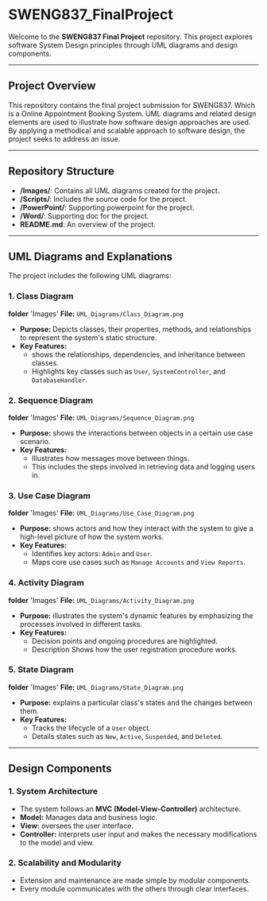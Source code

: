 # SWENG837_FinalProject

Welcome to the **SWENG837 Final Project** repository. This project explores software System Design principles through UML diagrams and design components.

---

## Project Overview
This repository contains the final project submission for SWENG837. Which is a Online Appointment Booking System. UML diagrams and related design elements are used to illustrate how software design approaches are used. By applying a methodical and scalable approach to software design, the project seeks to address an issue.

---

## Repository Structure
- **/Images/**: Contains all UML diagrams created for the project.
- **/Scripts/**: Includes the source code for the project. 
- **/PowerPoint/**: Supporting powerpoint for the project.
- **/Word/**: Supporting doc for the project.
- **README.md**: An overview of the project.

---

## UML Diagrams and Explanations
The project includes the following UML diagrams:

### 1. **Class Diagram**
   **folder** 'Images'
   **File:** `UML_Diagrams/Class_Diagram.png`
   - **Purpose:** Depicts classes, their properties, methods, and relationships to represent the system's static structure.
   - **Key Features:**
     - shows the relationships, dependencies, and inheritance between classes.
     - Highlights key classes such as `User`, `SystemController`, and `DatabaseHandler`.

### 2. **Sequence Diagram**
   **folder** 'Images'
   **File:** `UML_Diagrams/Sequence_Diagram.png`
   - **Purpose:** shows the interactions between objects in a certain use case scenario.
   - **Key Features:**
     - Illustrates how messages move between things.
     -  This includes the steps involved in retrieving data and logging users in.

### 3. **Use Case Diagram**
   **folder** 'Images'
   **File:** `UML_Diagrams/Use_Case_Diagram.png`
   - **Purpose:** shows actors and how they interact with the system to give a high-level picture of how the system works.
   - **Key Features:**
     - Identifies key actors: `Admin` and `User`.
     - Maps core use cases such as `Manage Accounts` and `View Reports`.

### 4. **Activity Diagram**
   **folder** 'Images'
   **File:** `UML_Diagrams/Activity_Diagram.png`
   - **Purpose:** illustrates the system's dynamic features by emphasizing the processes involved in different tasks.
   - **Key Features:**
     - Decision points and ongoing procedures are highlighted.
     - Description Shows how the user registration procedure works.

### 5. **State Diagram**
   **folder** 'Images'
   **File:** `UML_Diagrams/State_Diagram.png`
   - **Purpose:** explains a particular class's states and the changes between them.
   - **Key Features:**
     - Tracks the lifecycle of a `User` object.
     - Details states such as `New`, `Active`, `Suspended`, and `Deleted`.


---

## Design Components

### 1. **System Architecture**
   - The system follows an **MVC (Model-View-Controller)** architecture.
   - **Model:** Manages data and business logic.
   - **View:** oversees the user interface.
   - **Controller:** interprets user input and makes the necessary modifications to the model and view.


### 2. **Scalability and Modularity**
   - Extension and maintenance are made simple by modular components.
   - Every module communicates with the others through clear interfaces.




